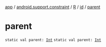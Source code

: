 [app](../../../index.md) / [android.support.constraint](../../index.md) / [R](../index.md) / [id](index.md) / [parent](.)

# parent

`static val parent: `[`Int`](https://kotlinlang.org/api/latest/jvm/stdlib/kotlin/-int/index.html)
`static val parent: `[`Int`](https://kotlinlang.org/api/latest/jvm/stdlib/kotlin/-int/index.html)